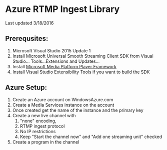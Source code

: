 # Azure RTMP Ingest Library
Last updated 3/18/2016

## Prerequsites:
1. Microsoft Visual Studio 2015 Update 1
2. Install Microsoft Universal Smooth Streaming Client SDK from Visual Studio... Tools...Extensions and Updates...
3. Install [Microsoft Media Platform Player Framework](http://playerframework.codeplex.com)
4. Install Visual Studio Extensibility Tools if you want to build the SDK

## Azure Setup:
1. Create an Azure account on WindowsAzure.com
2. Create a Media Services instance on the account
3. Once created get the name of the instance and the primary key
4. Create a new live channel with 
   1. "none" encoding, 
   2. RTMP ingest protocol
   3. No IP restrictions
   4. Keep "Start the channel now" and "Add one streaming unit" checked
5. Create a program in the channel